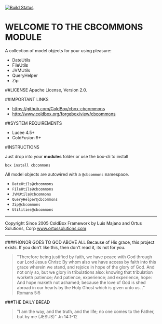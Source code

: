 [![Build Status](https://travis-ci.org/ColdBox/cbox-cbcommons.svg?branch=development)](https://travis-ci.org/ColdBox/cbox-cbcommons)

# WELCOME TO THE CBCOMMONS MODULE
A collection of model objects for your using pleasure:

- DateUtils
- FileUtils
- JVMUtils
- QueryHelper
- Zip

##LICENSE
Apache License, Version 2.0.

##IMPORTANT LINKS
- https://github.com/ColdBox/cbox-cbcommons
- http://www.coldbox.org/forgebox/view/cbcommons

##SYSTEM REQUIREMENTS
- Lucee 4.5+
- ColdFusion 9+


#INSTRUCTIONS

Just drop into your **modules** folder or use the box-cli to install

`box install cbcommons`

All model objects are autowired with a `@cbcommons` namespace.

- `DateUtils@cbcommons`
- `FileUtils@cbcommons`
- `JVMUtils@cbcommons`
- `QueryHelper@cbcommons`
- `Zip@cbcommons`
- `Utilities@cbcommons`

********************************************************************************
Copyright Since 2005 ColdBox Framework by Luis Majano and Ortus Solutions, Corp
www.ortussolutions.com
********************************************************************************
####HONOR GOES TO GOD ABOVE ALL
Because of His grace, this project exists. If you don't like this, then don't read it, its not for you.

>"Therefore being justified by faith, we have peace with God through our Lord Jesus Christ:
By whom also we have access by faith into this grace wherein we stand, and rejoice in hope of the glory of God.
And not only so, but we glory in tribulations also: knowing that tribulation worketh patience;
And patience, experience; and experience, hope:
And hope maketh not ashamed; because the love of God is shed abroad in our hearts by the 
Holy Ghost which is given unto us. ." Romans 5:5

###THE DAILY BREAD
 > "I am the way, and the truth, and the life; no one comes to the Father, but by me (JESUS)" Jn 14:1-12
